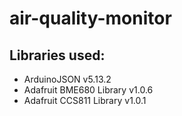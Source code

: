 # air-quality-monitor


## Libraries used:

* ArduinoJSON v5.13.2
* Adafruit BME680 Library v1.0.6
* Adafruit CCS811 Library v1.0.1
